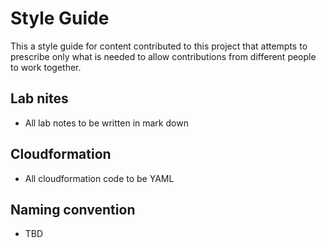 # Style Guide

This a style guide for content contributed to this project that attempts to prescribe only what is needed to allow contributions from different people to work together. 

## Lab nites
* All lab notes to be written in mark down

## Cloudformation
* All cloudformation code to be YAML

## Naming convention
* TBD

